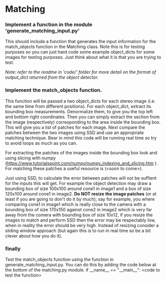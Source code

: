 # Matching

### Implement a function in the module 'generate_matching_input.py' 
This should include a function that generates the input information for the match_objects function in the Matching class. Note this is for testing purposes so you can just hard code some example object_dicts for some images for testing purposes. Just think about what it is that you are trying to test.

*Note: refer to the readme in 'code/' folder for more detail on the format of output_dict returned from the object detector.*

### Implement the match_objects function.

This function will be passed a two object_dicts for each stereo image (i.e. the same time from different positions).
For each object_dict, extract its bounding box measurements. Denormalize them, to give you the top left and bottom right coordinates. Then you can simply extract the section from the image (respectively) corresponding to the area inside the bounding box. This will give you a list of patches for each image. Next compare the patches between the two images using SSD and use an appropriate matching technique. Bear in mind this code will be running real time so try to avoid loops as much as you can.

For extracting the patches of the images inside the bounding box look and using slicing with numpy (https://www.tutorialspoint.com/numpy/numpy_indexing_and_slicing.htm ). 
For matching these patches a useful resource is (\<soon to come\>).

Just using SSD, to calculate the error between patches will not be suffient for the inputs this will get. For example the object detection may draw a bounding box of size 100x100 around cone1 in image1 and a box of size 120x100 around cone1 in image2. __Do NOT resize the image patches__ (or at least if you are going to don't do it by much); say for example, you where comparing cone1 in image1 which is really close to the camera with a bounding box of size 170x150 against cone2 in image2 which is very far away from the comera with bounding box of size 10x12, if you resize the images to match and perform SSD then the error may be respectably low, when in reality the error should be very high. Instead of resizing consider a sliding window approach (but again this is to run in real time so be a bit clever about how you do it).

### finally 
Test the match_objects function using the function in generate_matching_input.py.
You can do this by adding the code below at the bottom of the matching.py module.
if \_\_name\_\_ == "\_\_main\_\_":
	\<code to test the function\>
